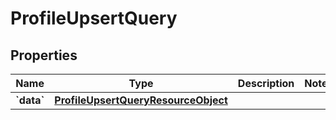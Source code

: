 
# ProfileUpsertQuery

## Properties
| Name | Type | Description | Notes |
| ------------ | ------------- | ------------- | ------------- |
| **&#x60;data&#x60;** | [**ProfileUpsertQueryResourceObject**](ProfileUpsertQueryResourceObject.md) |  |  |



